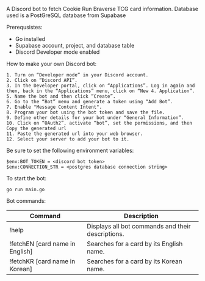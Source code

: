 A Discord bot to fetch Cookie Run Braverse TCG card information. Database used is a PostGreSQL database from Supabase

Prerequsistes:
- Go installed
- Supabase account, project, and database table
- Discord Developer mode enabled

How to make your own Discord bot:

    1. Turn on “Developer mode” in your Discord account.
    2. Click on “Discord API”.
    3. In the Developer portal, click on “Applications”. Log in again and then, back in the “Applications” menu, click on “New 4. Application”.
    5. Name the bot and then click “Create”.
    6. Go to the “Bot” menu and generate a token using “Add Bot”.
    7. Enable "Message Content Intent".
    8. Program your bot using the bot token and save the file.
    9. Define other details for your bot under “General Information”.
    10. Click on “OAuth2”, activate “bot”, set the permissions, and then Copy the generated url
    11. Paste the generated url into your web browser.
    12. Select your server to add your bot to it.


Be sure to set the following environment variables:

    $env:BOT_TOKEN = <discord bot token>
    $env:CONNECTION_STR = <postgres database connection string>

To start the bot:

    go run main.go

Bot commands:

| Command  | Description |
| ------------- | ------------- |
| !help  | Displays all bot commands and their descriptions.  |
| !fetchEN [card name in English] | Searches for a card by its English name.  |
| !fetchKR [card name in Korean] | Searches for a card by its Korean name. |
